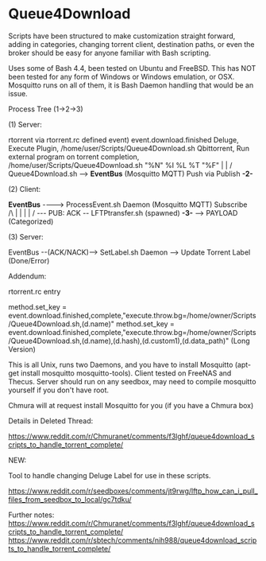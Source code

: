 # Queue4Download
Scripts have been structured to make customization straight forward, adding in categories, changing torrent client, destination paths, or even the broker should be easy for anyone familiar with Bash scripting.

Uses some of Bash 4.4, been tested on Ubuntu and FreeBSD. This has NOT been tested for any form of Windows or Windows emulation, or OSX. Mosquitto runs on all of them, it is Bash Daemon handling that would be an issue.

Process Tree (1->2->3)

(1) Server:

 rtorrent via rtorrent.rc defined event) event.download.finished
 Deluge, Execute Plugin, /home/user/Scripts/Queue4Download.sh
 Qbittorrent,  Run external program on torrent completion, /home/user/Scripts/Queue4Download.sh "%N" %I %L %T "%F"
       |
       |
      \/
 Queue4Download.sh   --> **EventBus** (Mosquitto MQTT) Push via Publish **-2-**

(2) Client:

 **EventBus** ----> ProcessEvent.sh  Daemon (Mosquitto MQTT) Subscribe  
     /\                          |
      |                          |
      |                          \/
      \--- PUB: ACK -- LFTPtransfer.sh (spawned) **-3-**  --> PAYLOAD (Categorized) 

(3) Server:

 EventBus --(ACK/NACK)--> SetLabel.sh Daemon  --> Update Torrent Label (Done/Error)

Addendum:

rtorrent.rc entry

method.set_key = event.download.finished,complete,"execute.throw.bg=/home/owner/Scripts/Queue4Download.sh,(d.name)"
method.set_key = event.download.finished,complete,"execute.throw.bg=/home/owner/Scripts/Queue4Download.sh,(d.name),(d.hash),(d.custom1),(d.data_path)" (Long Version)

This is all Unix, runs two Daemons, and you have to install Mosquitto (apt-get install mosquitto mosquitto-tools). Client tested on FreeNAS and Thecus. Server should run on any seedbox, may need to compile mosquitto yourself if you don't have root.

Chmura will at request install Mosquitto for you (if you have a Chmura box)

Details in Deleted Thread:

https://www.reddit.com/r/Chmuranet/comments/f3lghf/queue4download_scripts_to_handle_torrent_complete/

NEW:

Tool to handle changing Deluge Label for use in these scripts.

https://www.reddit.com/r/seedboxes/comments/jt9rwg/lftp_how_can_i_pull_files_from_seedbox_to_local/gc7tdku/

Further notes: https://www.reddit.com/r/Chmuranet/comments/f3lghf/queue4download_scripts_to_handle_torrent_complete/
https://www.reddit.com/r/sbtech/comments/nih988/queue4download_scripts_to_handle_torrent_complete/
